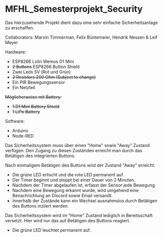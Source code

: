 # MFHL_Semesterprojekt_Security


Das hierzusehende Projekt dient dazu eine sehr einfache Sicherheitsanlage zu erschaffen. 

Collaborators: Marvin Timmerman, Felix Büntemeier, Hendrik Nessen & Leif Meyer

Hardware:
  * ESP8266 Lolin Wemos D1 Mini 
  * ~~2 Buttons~~ ESP8266 Button Shield
  * Zwei Leds 5V (Rot und Grün)
  * ~~2 Resistors 200 Ohm (Subject to change)~~
  * Ein PIR Bewegungssensor
  * Ein Netzteil
  
  ~~Möglicherweise mit Battery:~~
   * ~~1 D1 Mini Battery Shield~~
   * ~~1 LiPo Battery~~

Software:
 * Arduino 
 * Node-RED
  
Das Sicherheitssystem muss über einen "Home" sowie "Away" Zustand verfügen.
Den Zugang zu diesen Zuständen erreicht man durch das Betätigen des integrierten Buttons.

Nach einmaligem Betätigen des Buttons wird der Zustand "Away" erreicht.
  * Die grüne LED erlischt und die rote LED permanent auf.
  * Der Timer beginnt und stoppt bei einer Dauer von 2 Minuten.
  * Nachdem der Timer abgelaufen ist, erfasst der Sensor jede Bewegung.
  * Nachdem eine Bewegung erkannt wurde, wird umgehend eine Benachrichtung an Discord sowie Email versandt.
  * Innerhalb der Zustände kann ein Wechsel ausnahmslos durch Betätigen des Buttons inziiert werden.

Das Sicherheitssystem wird im "Home" Zustand lediglich in Bereitsschaft versetzt. Hier wird nur das auf Betätigen des Buttons reagiert.
 * Die grüne LED leuchtet permanent auf.
  
